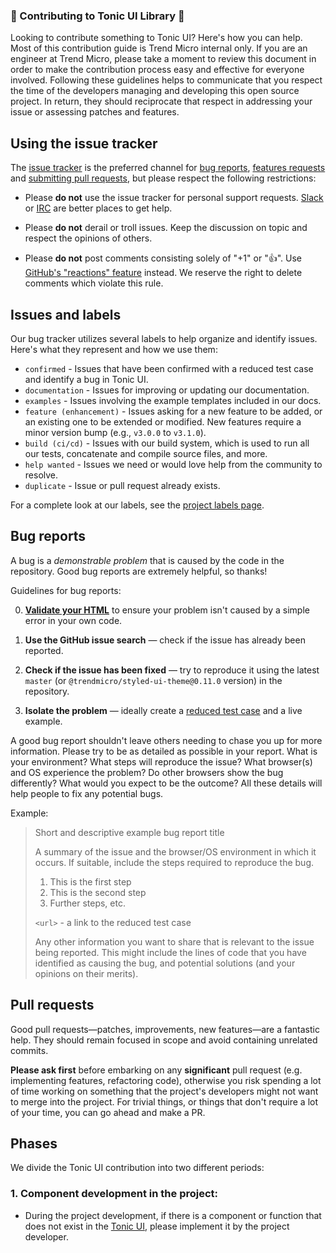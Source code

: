 ### 🚧 Contributing to Tonic UI Library 🚧 
Looking to contribute something to Tonic UI? Here's how you can help.
Most of this contribution guide is Trend Micro internal only. If you are an engineer at Trend Micro, please take a moment to review this document in order to make the contribution process easy and effective for everyone involved.
Following these guidelines helps to communicate that you respect the time of the developers managing and developing this open source project. In return, they should reciprocate that respect in addressing your issue or assessing patches and features.

## Using the issue tracker
The [issue tracker](https://github.com/twbs/styled-ui/issues) is
the preferred channel for [bug reports](#bug-reports), [features requests](#feature-requests)
and [submitting pull requests](#pull-requests), but please respect the following
restrictions:

* Please **do not** use the issue tracker for personal support requests.
  [Slack](https://bootstrap-slack.herokuapp.com/) or [IRC](README.md#community) are better places to get help.

* Please **do not** derail or troll issues. Keep the discussion on topic and
  respect the opinions of others.

* Please **do not** post comments consisting solely of "+1" or ":thumbsup:".
  Use [GitHub's "reactions" feature](https://blog.github.com/2016-03-10-add-reactions-to-pull-requests-issues-and-comments/)
  instead. We reserve the right to delete comments which violate this rule.

## Issues and labels
Our bug tracker utilizes several labels to help organize and identify issues. Here's what they represent and how we use them:

- `confirmed` - Issues that have been confirmed with a reduced test case and identify a bug in Tonic UI.
- `documentation` - Issues for improving or updating our documentation.
- `examples` - Issues involving the example templates included in our docs.
- `feature (enhancement)` - Issues asking for a new feature to be added, or an existing one to be extended or modified. New features require a minor version bump (e.g., `v3.0.0` to `v3.1.0`).
- `build (ci/cd)` - Issues with our build system, which is used to run all our tests, concatenate and compile source files, and more.
- `help wanted` - Issues we need or would love help from the community to resolve.
- `duplicate` - Issue or pull request already exists.

For a complete look at our labels, see the [project labels page](https://github.com/trendmicro-frontend/styled-ui/labels).

## Bug reports

A bug is a _demonstrable problem_ that is caused by the code in the repository.
Good bug reports are extremely helpful, so thanks!

Guidelines for bug reports:

0. **[Validate your HTML](https://html5.validator.nu/)** to ensure your
   problem isn't caused by a simple error in your own code.

1. **Use the GitHub issue search** &mdash; check if the issue has already been
   reported.

2. **Check if the issue has been fixed** &mdash; try to reproduce it using the
   latest `master` (or `@trendmicro/styled-ui-theme@0.11.0` version) in the repository.
   
3. **Isolate the problem** &mdash; ideally create a [reduced test
   case](https://css-tricks.com/reduced-test-cases/) and a live example.
   
A good bug report shouldn't leave others needing to chase you up for more
information. Please try to be as detailed as possible in your report. What is
your environment? What steps will reproduce the issue? What browser(s) and OS
experience the problem? Do other browsers show the bug differently? What
would you expect to be the outcome? All these details will help people to fix
any potential bugs.

Example:

> Short and descriptive example bug report title
>
> A summary of the issue and the browser/OS environment in which it occurs. If
> suitable, include the steps required to reproduce the bug.
>
> 1. This is the first step
> 2. This is the second step
> 3. Further steps, etc.
>
> `<url>` - a link to the reduced test case
>
> Any other information you want to share that is relevant to the issue being
> reported. This might include the lines of code that you have identified as
> causing the bug, and potential solutions (and your opinions on their
> merits).

## Pull requests

Good pull requests—patches, improvements, new features—are a fantastic
help. They should remain focused in scope and avoid containing unrelated
commits.

**Please ask first** before embarking on any **significant** pull request (e.g.
implementing features, refactoring code),
otherwise you risk spending a lot of time working on something that the
project's developers might not want to merge into the project. For trivial
things, or things that don't require a lot of your time, you can go ahead and
make a PR.

## Phases
We divide the Tonic UI contribution into two different periods:

### 1. Component development in the project:

* During the project development, if there is a component or function that does not exist in the [Tonic UI](https://trendmicro-frontend.github.io/styled-ui/getting-started), please implement it by the project developer.
